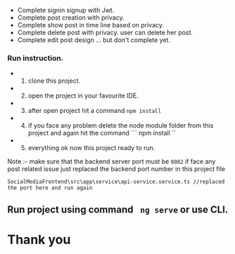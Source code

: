 - Complete signin signup with Jwt.
- Complete post creation with privacy.
- Complete show post in time line based on privacy.
- Complete delete post with privacy. user can delete her post.
- Complete edit post design ... but don't complete yet.

### Run instruction.
- 1) clone this project.
- 2) open the project in your favourite IDE.
- 3) after open project hit a command ``` npm install ```
- 4) if you face any problem delete the node module folder from this project and again hit the command ``` npm install ``
- 5) everything ok now this project ready to run.



Note :- make sure that the backend server port must be ```8082``` if face any post related issue just replaced the backend port number in this project file

```
SocialMediaFrontend\src\app\service\api-service.service.ts //replaced the port here and run again
```
## Run project using command ``` ng serve``` or use CLI.

  <h1>Thank you </1>
